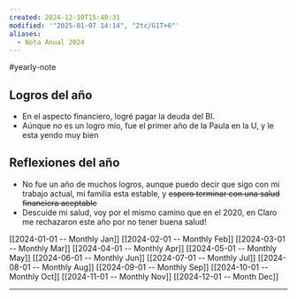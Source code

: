 ```yaml
---
created: 2024-12-10T15:40:31
modified: '"2025-01-07 14:14", "2tc/G1T+6"'
aliases:
  - Nota Anual 2024
---
```

#yearly-note
## Logros del año
- En el aspecto financiero, logré pagar la deuda del BI.
- Aúnque no es un logro mio, fue el primer año de la Paula en la U, y le esta yendo muy bien
## Reflexiones del año
- No fue un año de muchos logros, aunque puedo decir que sigo con mi trabajo actual, mi familia esta estable, y ~~espero terminar con una salud financiera aceptable~~
- Descuide mi salud, voy por el mismo camino que en el 2020, en Claro me rechazaron este año por no tener buena salud!


[[2024-01-01 -- Monthly Jan]]
[[2024-02-01 -- Monthly Feb]]
[[2024-03-01 -- Monthly Mar]]
[[2024-04-01 -- Monthly Apr]]
[[2024-05-01 -- Monthly May]]
[[2024-06-01 -- Monthly Jun]]
[[2024-07-01 -- Monthly Jul]]
[[2024-08-01 -- Monthly Aug]]
[[2024-09-01 -- Monthly Sep]]
[[2024-10-01 -- Monthly Oct]]
[[2024-11-01 -- Monthly Nov]]
[[2024-12-01 -- Month Dec]]



----
 